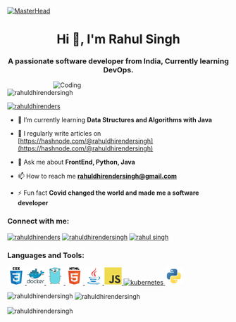 [![MasterHead](https://www.rp.edu.sg/images/default-source/soi-images/lifelong-learning/devops-banner.png)](https://twitter.com/rahuldhirenders)
<h1 align="center">Hi 👋, I'm Rahul Singh</h1>
<h3 align="center">A passionate software developer from India, Currently learning DevOps.</h3>

<img align="right" alt="Coding" width="400px" src="https://miro.medium.com/max/1360/1*IRGHmiGsa16stedQvIaZfw.gif">

<p align="left"> <img src="https://komarev.com/ghpvc/?username=rahuldhirendersingh&label=Profile%20views&color=0e75b6&style=flat" alt="rahuldhirendersingh" /> </p>

<p align="left"> <a href="https://twitter.com/rahuldhirenders" target="blank"><img src="https://img.shields.io/twitter/follow/rahuldhirenders?logo=twitter&style=for-the-badge" alt="rahuldhirenders" /></a> </p>

- 🌱 I’m currently learning **Data Structures and Algorithms with Java**

- 📝 I regularly write articles on [https://hashnode.com/@rahuldhirendersingh](https://hashnode.com/@rahuldhirendersingh)

- 💬 Ask me about **FrontEnd, Python, Java**

- 📫 How to reach me **rahuldhirendersingh@gmail.com**

- ⚡ Fun fact **Covid changed the world and made me a software developer**

<h3 align="left">Connect with me:</h3>
<p align="left">
<a href="https://twitter.com/rahuldhirenders" target="blank"><img align="center" src="https://raw.githubusercontent.com/rahuldkjain/github-profile-readme-generator/master/src/images/icons/Social/twitter.svg" alt="rahuldhirenders" height="30" width="40" /></a>
<a href="https://instagram.com/rahuldhirendersingh" target="blank"><img align="center" src="https://raw.githubusercontent.com/rahuldkjain/github-profile-readme-generator/master/src/images/icons/Social/instagram.svg" alt="rahuldhirendersingh" height="30" width="40" /></a>
<a href="https://www.youtube.com/c/rahul singh" target="blank"><img align="center" src="https://raw.githubusercontent.com/rahuldkjain/github-profile-readme-generator/master/src/images/icons/Social/youtube.svg" alt="rahul singh" height="30" width="40" /></a>
</p>

<h3 align="left">Languages and Tools:</h3>
<p align="left"> <a href="https://www.w3schools.com/css/" target="_blank" rel="noreferrer"> <img src="https://raw.githubusercontent.com/devicons/devicon/master/icons/css3/css3-original-wordmark.svg" alt="css3" width="40" height="40"/> </a> <a href="https://www.docker.com/" target="_blank" rel="noreferrer"> <img src="https://raw.githubusercontent.com/devicons/devicon/master/icons/docker/docker-original-wordmark.svg" alt="docker" width="40" height="40"/> </a> <a href="https://golang.org" target="_blank" rel="noreferrer"> <img src="https://raw.githubusercontent.com/devicons/devicon/master/icons/go/go-original.svg" alt="go" width="40" height="40"/> </a> <a href="https://www.w3.org/html/" target="_blank" rel="noreferrer"> <img src="https://raw.githubusercontent.com/devicons/devicon/master/icons/html5/html5-original-wordmark.svg" alt="html5" width="40" height="40"/> </a> <a href="https://www.java.com" target="_blank" rel="noreferrer"> <img src="https://raw.githubusercontent.com/devicons/devicon/master/icons/java/java-original.svg" alt="java" width="40" height="40"/> </a> <a href="https://developer.mozilla.org/en-US/docs/Web/JavaScript" target="_blank" rel="noreferrer"> <img src="https://raw.githubusercontent.com/devicons/devicon/master/icons/javascript/javascript-original.svg" alt="javascript" width="40" height="40"/> </a> <a href="https://kubernetes.io" target="_blank" rel="noreferrer"> <img src="https://www.vectorlogo.zone/logos/kubernetes/kubernetes-icon.svg" alt="kubernetes" width="40" height="40"/> </a> <a href="https://www.python.org" target="_blank" rel="noreferrer"> <img src="https://raw.githubusercontent.com/devicons/devicon/master/icons/python/python-original.svg" alt="python" width="40" height="40"/> </a> </p>

<p><img align="left" src="https://github-readme-stats.vercel.app/api/top-langs?username=rahuldhirendersingh&show_icons=true&locale=en&layout=compact" alt="rahuldhirendersingh" /></p>

<p>&nbsp;<img align="center" src="https://github-readme-stats.vercel.app/api?username=rahuldhirendersingh&show_icons=true&locale=en" alt="rahuldhirendersingh" /></p>

<p><img align="center" src="https://github-readme-streak-stats.herokuapp.com/?user=rahuldhirendersingh&" alt="rahuldhirendersingh" /></p>
